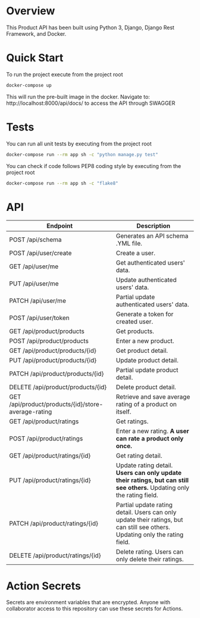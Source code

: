 # Overview
This Product API has been built using Python 3, Django, Django Rest Framework, and Docker.

# Quick Start
To run the project execute from the project root
```bash
docker-compose up
```
This will run the pre-built image in the docker.
Navigate to: http://localhost:8000/api/docs/ to access the API through SWAGGER
# Tests
You can run all unit tests by executing from the project root
```bash
docker-compose run --rm app sh -c "python manage.py test"
```
You can check if code follows PEP8 coding style by executing from the project root
```bash
docker-compose run --rm app sh -c "flake8"
```
# API
| Endpoint | Description |
| --- | --- |
| POST /api/schema | Generates an API schema .YML file. |
| POST /api/user/create | Create a user. |
| GET /api/user/me | Get authenticated users' data. |
| PUT /api/user/me | Update authenticated users' data. |
| PATCH /api/user/me | Partial update authenticated users' data. |
| POST /api/user/token | Generate a token for created user. |
| GET /api/product/products | Get products. |
| POST /api/product/products | Enter a new product. |
| GET /api/product/products/{id} | Get product detail. |
| PUT /api/product/products/{id} | Update product detail. |
| PATCH /api/product/products/{id} | Partial update product detail. |
| DELETE /api/product/products/{id} | Delete product detail. |
| GET /api/product/products/{id}/store-average-rating | Retrieve and save average rating of a product on itself. |
| GET /api/product/ratings | Get ratings. |
| POST /api/product/ratings | Enter a new rating. **A user can rate a product only once.** |
| GET /api/product/ratings/{id} | Get rating detail. |
| PUT /api/product/ratings/{id} | Update rating detail. **Users can only update their ratings, but can still see others.** Updating only the rating field. |
| PATCH /api/product/ratings/{id} | Partial update rating detail.  Users can only update their ratings, but can still see others. Updating only the rating field. |
| DELETE /api/product/ratings/{id} | Delete rating. Users can only delete their ratings. |
# Action Secrets
Secrets are environment variables that are encrypted. Anyone with collaborator access to this repository can use these secrets for Actions.
